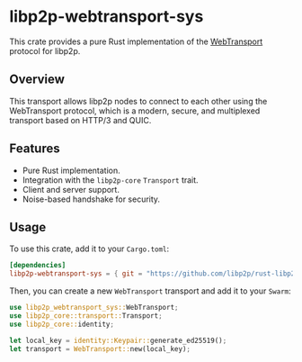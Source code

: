 # libp2p-webtransport-sys

This crate provides a pure Rust implementation of the [WebTransport](https://w3c.github.io/webtransport/) protocol for libp2p.

## Overview

This transport allows libp2p nodes to connect to each other using the WebTransport protocol, which is a modern, secure, and multiplexed transport based on HTTP/3 and QUIC.

## Features

-   Pure Rust implementation.
-   Integration with the `libp2p-core` `Transport` trait.
-   Client and server support.
-   Noise-based handshake for security.

## Usage

To use this crate, add it to your `Cargo.toml`:

```toml
[dependencies]
libp2p-webtransport-sys = { git = "https://github.com/libp2p/rust-libp2p" }
```

Then, you can create a new `WebTransport` transport and add it to your `Swarm`:

```rust
use libp2p_webtransport_sys::WebTransport;
use libp2p_core::transport::Transport;
use libp2p_core::identity;

let local_key = identity::Keypair::generate_ed25519();
let transport = WebTransport::new(local_key);